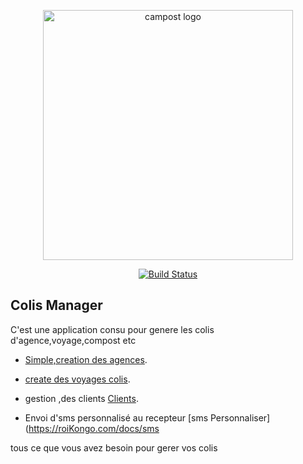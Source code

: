 <p align="center"><a href="https://roiKongo" target="_blank"><img src="https://roikongo/asset/campost.svg" width="400" alt="campost logo"></a></p>

<p align="center">
<a href="https://github.com/colis/framework/actions"><img src="https://github.com/roiKongo/framework/workflows/tests/badge.svg" alt="Build Status"></a>
</p>

## Colis Manager

C'est une application consu pour genere les colis d'agence,voyage,compost etc

- [Simple,creation des agences](https://roikongo.com/docs/agences).
- [create des voyages colis](https://roiKongo.com/docs/voyage).

- gestion ,des clients [Clients](https://roiKongo.com/docs/clients).
- Envoi d'sms personnalisé au recepteur [sms Personnaliser](https://roiKongo.com/docs/sms

tous ce que vous avez besoin pour gerer  vos  colis


